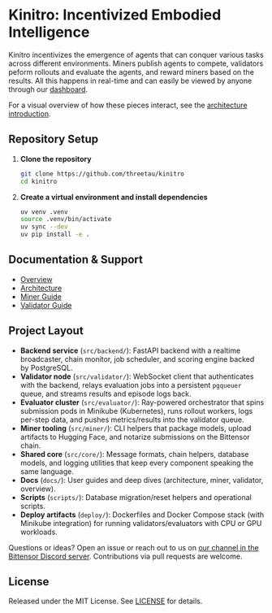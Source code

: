 # Kinitro: Incentivized Embodied Intelligence

Kinitro incentivizes the emergence of agents that can conquer various tasks across different environments. Miners publish agents to compete, validators peform rollouts and evaluate the agents, and reward miners based on the results. All this happens in real-time and can easily be viewed by anyone through our [dashboard](https://kinitro.ai/dashboard).



For a visual overview of how these pieces interact, see the [architecture introduction](docs/architecture/introduction.md).

## Repository Setup
1. **Clone the repository**
   ```bash
   git clone https://github.com/threetau/kinitro
   cd kinitro
   ```
2. **Create a virtual environment and install dependencies**
   ```bash
   uv venv .venv
   source .venv/bin/activate
   uv sync --dev
   uv pip install -e .
   ```

## Documentation & Support
- [Overview](https://kinitro.ai/docs/overview)
- [Architecture](https://kinitro.ai/docs/architecture/introduction)
- [Miner Guide](https://kinitro.ai/docs/miner)
- [Validator Guide](https://kinitro.ai/docs/validator)

## Project Layout
- **Backend service** (`src/backend/`): FastAPI backend with a realtime broadcaster, chain monitor, job scheduler, and scoring engine backed by PostgreSQL.
- **Validator node** (`src/validator/`): WebSocket client that authenticates with the backend, relays evaluation jobs into a persistent `pgqueuer` queue, and streams results and episode logs back.
- **Evaluator cluster** (`src/evaluator/`): Ray-powered orchestrator that spins submission pods in Minikube (Kubernetes), runs rollout workers, logs per-step data, and pushes metrics/results into the validator queue.
- **Miner tooling** (`src/miner/`): CLI helpers that package models, upload artifacts to Hugging Face, and notarize submissions on the Bittensor chain.
- **Shared core** (`src/core/`): Message formats, chain helpers, database models, and logging utilities that keep every component speaking the same language.
- **Docs** (`docs/`): User guides and deep dives (architecture, miner, validator, overview).
- **Scripts** (`scripts/`): Database migration/reset helpers and operational scripts.
- **Deploy artifacts** (`deploy/`): Dockerfiles and Docker Compose stack (with Minikube integration) for running validators/evaluators with CPU or GPU workloads.

Questions or ideas? Open an issue or reach out to us on [our channel in the Bittensor Discord server](https://discord.gg/96SdmpeMqG). Contributions via pull requests are welcome.

## License
Released under the MIT License. See [LICENSE](LICENSE) for details.
